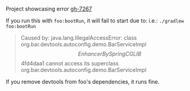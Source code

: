 Project showcasing error [gh-7267](https://github.com/spring-projects/spring-boot/issues/7267)

If you run this with `foo:bootRun`, it will fail to start due to:
i.e.: `./gradlew foo:bootRun` 

> Caused by: java.lang.IllegalAccessError: class org.bar.devtools.autoconfig.demo.BarServiceImpl$$EnhancerBySpringCGLIB$$4fd4daa1 cannot access its superclass org.bar.devtools.autoconfig.demo.BarServiceImpl

If you remove devtools from foo's dependencies, it runs fine.